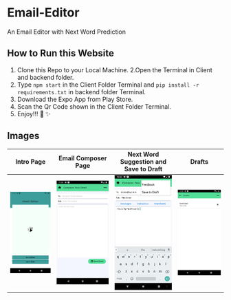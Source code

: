 # Email-Editor
An Email Editor with Next Word Prediction

## How to Run this Website
1. Clone this Repo to your Local Machine.
2.Open the Terminal in Client and backend folder.
3. Type ```npm start``` in the Client Folder Terminal and ```pip install -r requirements.txt``` in backend folder Terminal.
4. Download the Expo App from Play Store.
5. Scan the Qr Code shown in the Client Folder Terminal.
6. Enjoy!!! :tada: :sparkles:

## Images

Intro Page             |  Email Composer Page | Next Word Suggestion and Save to Draft | Drafts
:-------------------------:|:-------------------------:|:-------------------------:|:-------------------------:|
<img src="Client/assets/1.png" width="250px"> | <img src="Client/assets/2.png" width="250px"> |<img src="Client/assets/3.png" width="250px"> | <img src="Client/assets/4.png" width="250px">




